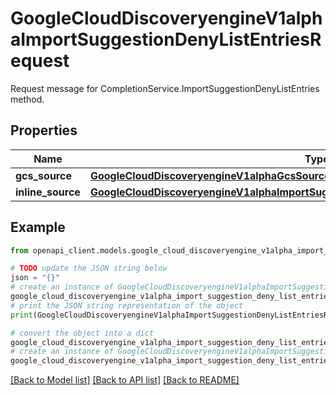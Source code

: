 # GoogleCloudDiscoveryengineV1alphaImportSuggestionDenyListEntriesRequest

Request message for CompletionService.ImportSuggestionDenyListEntries method.

## Properties

Name | Type | Description | Notes
------------ | ------------- | ------------- | -------------
**gcs_source** | [**GoogleCloudDiscoveryengineV1alphaGcsSource**](GoogleCloudDiscoveryengineV1alphaGcsSource.md) |  | [optional] 
**inline_source** | [**GoogleCloudDiscoveryengineV1alphaImportSuggestionDenyListEntriesRequestInlineSource**](GoogleCloudDiscoveryengineV1alphaImportSuggestionDenyListEntriesRequestInlineSource.md) |  | [optional] 

## Example

```python
from openapi_client.models.google_cloud_discoveryengine_v1alpha_import_suggestion_deny_list_entries_request import GoogleCloudDiscoveryengineV1alphaImportSuggestionDenyListEntriesRequest

# TODO update the JSON string below
json = "{}"
# create an instance of GoogleCloudDiscoveryengineV1alphaImportSuggestionDenyListEntriesRequest from a JSON string
google_cloud_discoveryengine_v1alpha_import_suggestion_deny_list_entries_request_instance = GoogleCloudDiscoveryengineV1alphaImportSuggestionDenyListEntriesRequest.from_json(json)
# print the JSON string representation of the object
print(GoogleCloudDiscoveryengineV1alphaImportSuggestionDenyListEntriesRequest.to_json())

# convert the object into a dict
google_cloud_discoveryengine_v1alpha_import_suggestion_deny_list_entries_request_dict = google_cloud_discoveryengine_v1alpha_import_suggestion_deny_list_entries_request_instance.to_dict()
# create an instance of GoogleCloudDiscoveryengineV1alphaImportSuggestionDenyListEntriesRequest from a dict
google_cloud_discoveryengine_v1alpha_import_suggestion_deny_list_entries_request_from_dict = GoogleCloudDiscoveryengineV1alphaImportSuggestionDenyListEntriesRequest.from_dict(google_cloud_discoveryengine_v1alpha_import_suggestion_deny_list_entries_request_dict)
```
[[Back to Model list]](../README.md#documentation-for-models) [[Back to API list]](../README.md#documentation-for-api-endpoints) [[Back to README]](../README.md)


